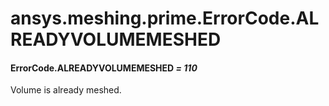 # ansys.meshing.prime.ErrorCode.ALREADYVOLUMEMESHED

#### ErrorCode.ALREADYVOLUMEMESHED *= 110*

Volume is already meshed.

<!-- !! processed by numpydoc !! -->
